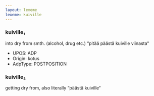 ```yaml
---
layout: lexeme
lexeme: kuiville
---
```


###  kuiville₁

into dry from smth. (alcohol, drug etc.) “pitää päästä kuiville viinasta“
* UPOS:  ADP
* Origin:  kotus
* AdpType:  POSTPOSITION


###  kuiville₂

getting dry from, also literally “päästä kuiville“

